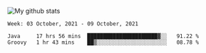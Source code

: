 ![My github stats](https://github-readme-stats.vercel.app/api?username=romvoid95&theme=gruvbox&include_all_commits=true&show_icons=true")

<!--START_SECTION:waka-->
```text
Week: 03 October, 2021 - 09 October, 2021

Java     17 hrs 56 mins  ██████████████████████▓░░   91.22 % 
Groovy   1 hr 43 mins    ██▒░░░░░░░░░░░░░░░░░░░░░░   08.78 % 
```
<!--END_SECTION:waka-->
